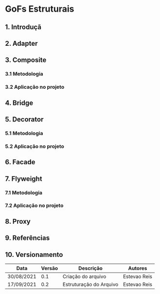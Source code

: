# GoFs Estruturais
## 1. Introduçã
## 2. Adapter 
## 3. Composite 
### 3.1 Metodologia
### 3.2 Aplicação no projeto

## 4. Bridge 
## 5. Decorator 
### 5.1 Metodologia
### 5.2 Aplicação no projeto

## 6. Facade 
## 7. Flyweight 
### 7.1 Metodologia
### 7.2 Aplicação no projeto

## 8. Proxy 
## 9. Referências
## 10. Versionamento


| Data       | Versão | Descrição         | Autores       | 
| ---------- | ------ | ----------------- | ------------- | 
| 30/08/2021 | 0.1    | Criação do arquivo| Estevao Reis  |
| 17/09/2021 | 0.2    | Estruturação do Arquivo| Estevao Reis |
